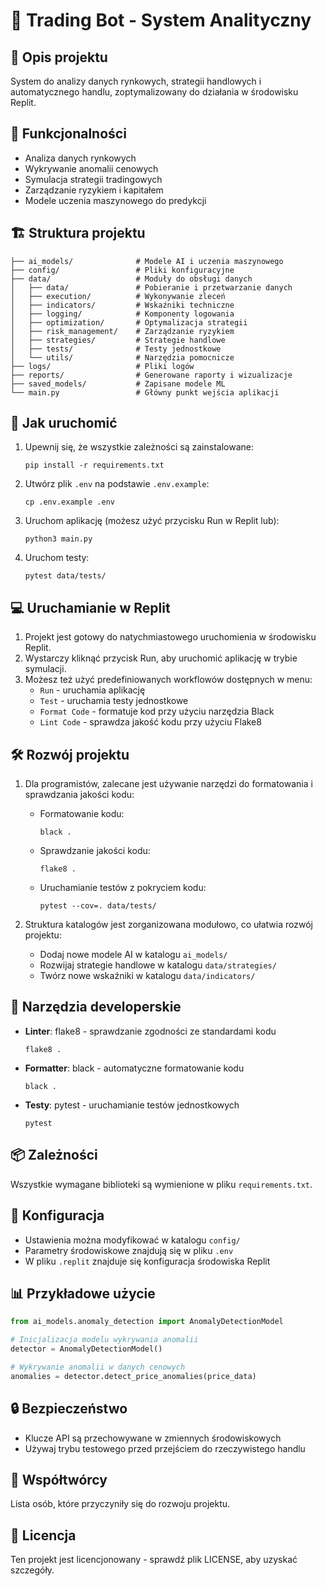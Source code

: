 
# 🚀 Trading Bot - System Analityczny

## 📝 Opis projektu
System do analizy danych rynkowych, strategii handlowych i automatycznego handlu, zoptymalizowany do działania w środowisku Replit.

## 🔧 Funkcjonalności
- Analiza danych rynkowych 
- Wykrywanie anomalii cenowych
- Symulacja strategii tradingowych
- Zarządzanie ryzykiem i kapitałem
- Modele uczenia maszynowego do predykcji

## 🏗️ Struktura projektu
```
├── ai_models/              # Modele AI i uczenia maszynowego
├── config/                 # Pliki konfiguracyjne
├── data/                   # Moduły do obsługi danych
│   ├── data/               # Pobieranie i przetwarzanie danych
│   ├── execution/          # Wykonywanie zleceń
│   ├── indicators/         # Wskaźniki techniczne
│   ├── logging/            # Komponenty logowania
│   ├── optimization/       # Optymalizacja strategii
│   ├── risk_management/    # Zarządzanie ryzykiem
│   ├── strategies/         # Strategie handlowe
│   ├── tests/              # Testy jednostkowe
│   └── utils/              # Narzędzia pomocnicze
├── logs/                   # Pliki logów
├── reports/                # Generowane raporty i wizualizacje
├── saved_models/           # Zapisane modele ML
└── main.py                 # Główny punkt wejścia aplikacji
```

## 🚀 Jak uruchomić
1. Upewnij się, że wszystkie zależności są zainstalowane:
   ```
   pip install -r requirements.txt
   ```

2. Utwórz plik `.env` na podstawie `.env.example`:
   ```
   cp .env.example .env
   ```

3. Uruchom aplikację (możesz użyć przycisku Run w Replit lub):
   ```
   python3 main.py
   ```

4. Uruchom testy:
   ```
   pytest data/tests/
   ```

## 💻 Uruchamianie w Replit
1. Projekt jest gotowy do natychmiastowego uruchomienia w środowisku Replit.
2. Wystarczy kliknąć przycisk Run, aby uruchomić aplikację w trybie symulacji.
3. Możesz też użyć predefiniowanych workflowów dostępnych w menu:
   - `Run` - uruchamia aplikację
   - `Test` - uruchamia testy jednostkowe
   - `Format Code` - formatuje kod przy użyciu narzędzia Black
   - `Lint Code` - sprawdza jakość kodu przy użyciu Flake8

## 🛠️ Rozwój projektu
1. Dla programistów, zalecane jest używanie narzędzi do formatowania i sprawdzania jakości kodu:
   - Formatowanie kodu:
     ```
     black .
     ```
   - Sprawdzanie jakości kodu:
     ```
     flake8 .
     ```
   - Uruchamianie testów z pokryciem kodu:
     ```
     pytest --cov=. data/tests/
     ```

2. Struktura katalogów jest zorganizowana modułowo, co ułatwia rozwój projektu:
   - Dodaj nowe modele AI w katalogu `ai_models/`
   - Rozwijaj strategie handlowe w katalogu `data/strategies/`
   - Twórz nowe wskaźniki w katalogu `data/indicators/`

## 🔧 Narzędzia developerskie
- **Linter**: flake8 - sprawdzanie zgodności ze standardami kodu
  ```
  flake8 .
  ```

- **Formatter**: black - automatyczne formatowanie kodu
  ```
  black .
  ```

- **Testy**: pytest - uruchamianie testów jednostkowych
  ```
  pytest
  ```

## 📦 Zależności
Wszystkie wymagane biblioteki są wymienione w pliku `requirements.txt`.

## 📝 Konfiguracja
- Ustawienia można modyfikować w katalogu `config/`
- Parametry środowiskowe znajdują się w pliku `.env`
- W pliku `.replit` znajduje się konfiguracja środowiska Replit

## 📊 Przykładowe użycie
```python
from ai_models.anomaly_detection import AnomalyDetectionModel

# Inicjalizacja modelu wykrywania anomalii
detector = AnomalyDetectionModel()

# Wykrywanie anomalii w danych cenowych
anomalies = detector.detect_price_anomalies(price_data)
```

## 🔒 Bezpieczeństwo
- Klucze API są przechowywane w zmiennych środowiskowych
- Używaj trybu testowego przed przejściem do rzeczywistego handlu

## 👥 Współtwórcy
Lista osób, które przyczyniły się do rozwoju projektu.

## 📄 Licencja
Ten projekt jest licencjonowany - sprawdź plik LICENSE, aby uzyskać szczegóły.

